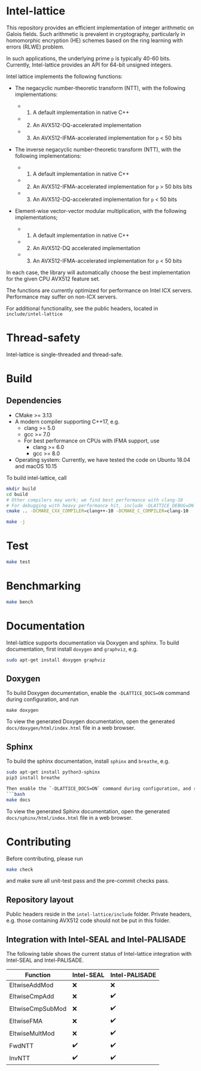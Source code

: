 # Intel-lattice
This repository provides an efficient implementation of integer arithmetic on Galois fields. Such arithmetic is prevalent in cryptography, particularly in homomorphic encryption (HE) schemes based on the ring learning with errors (RLWE) problem.

In such applications, the underlying prime `p` is typically 40-60 bits. Currently, Intel-lattice provides an API for 64-bit unsigned integers.

Intel lattice implements the following functions:
-  The negacyclic number-theoretic transform (NTT), with the following implementations:
   - 1) A default implementation in native C++
   - 2) An AVX512-DQ-accelerated implementation
   - 3) An AVX512-IFMA-accelerated implementation for `p` < 50 bits

-  The inverse negacyclic number-theoretic transform (NTT), with the following implementations:
   - 1) A default implementation in native C++
   - 2) An AVX512-IFMA-accelerated implementation for `p` > 50 bits bits
   - 3) An AVX512-DQ-accelerated implementation for `p` < 50 bits

- Element-wise vector-vector modular multiplication, with the following implementations;
  - 1) A default implementation in native C++
  - 2) An AVX512-DQ accelerated implementation
  - 3) An AVX512-IFMA-accelerated implementation for `p`  < 50 bits

In each case, the library will automatically choose the best implementation for the given CPU AVX512 feature set.

The functions are currently optimized for performance on Intel ICX servers. Performance may suffer on non-ICX servers.

For additional functionality, see the public headers, located in `include/intel-lattice`

# Thread-safety
Intel-lattice is single-threaded and thread-safe.

# Build

## Dependencies
  - CMake >= 3.13
  - A modern compiler supporting C++17, e.g.
    * clang >= 5.0
    * gcc >= 7.0
    * For best performance on CPUs with IFMA support, use
      * clang >= 6.0
      * gcc >= 8.0
  - Operating system: Currently, we have tested the code on Ubuntu 18.04 and macOS 10.15

To build intel-lattice, call
```bash
mkdir build
cd build
# Other compilers may work; we find best performance with clang-10
# For debugging with heavy performance hit, include -DLATTICE_DEBUG=ON
cmake .. -DCMAKE_CXX_COMPILER=clang++-10 -DCMAKE_C_COMPILER=clang-10

make -j
```

# Test
```bash
make test
```

# Benchmarking
```bash
make bench
```

# Documentation

Intel-lattice supports documentation via Doxygen and sphinx.
To build documentation, first install `doxygen` and `graphviz`, e.g.
```bash
sudo apt-get install doxygen graphviz
```
## Doxygen
 To build Doxygen documentation, enable the `-DLATTICE_DOCS=ON` command during configuration, and run
```
make doxygen
```
To view the generated Doxygen documentation, open the generated `docs/doxygen/html/index.html` file in a web browser.

## Sphinx
To build the sphinx documentation,  install `sphinx` and `breathe`, e.g.
```bash
sudo apt-get install python3-sphinx
pip3 install breathe

Then enable the `-DLATTICE_DOCS=ON` command during configuration, and run
```bash
make docs
```
To view the generated Sphinx documentation, open the generated `docs/sphinx/html/index.html` file in a web browser.

# Contributing
Before contributing, please run
```bash
make check
```
and make sure all unit-test pass and the pre-commit checks pass.

## Repository layout
Public headers reside in the `intel-lattice/include` folder.
Private headers, e.g. those containing AVX512 code should not be put in this folder.

## Integration with Intel-SEAL and Intel-PALISADE
The following table shows the current status of Intel-lattice integration with Intel-SEAL and Intel-PALISADE.

| Function         | Intel-SEAL         | Intel-PALISADE
| ---------------- | ------------------ | --------------
| EltwiseAddMod    | :x:                | :x:
| EltwiseCmpAdd    | :x:                | :heavy_check_mark:
| EltwiseCmpSubMod | :x:                | :heavy_check_mark:
| EltwiseFMA       | :x:                | :heavy_check_mark:
| EltwiseMultMod   | :x:                | :heavy_check_mark:
| FwdNTT           | :heavy_check_mark: | :heavy_check_mark:
| InvNTT           | :heavy_check_mark: | :heavy_check_mark:
